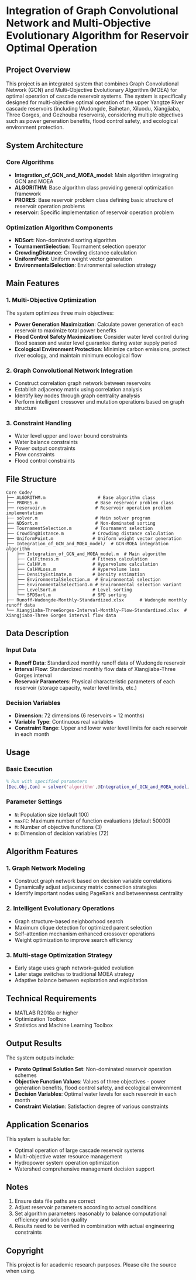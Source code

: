 # Integration of Graph Convolutional Network and Multi-Objective Evolutionary Algorithm for Reservoir Optimal Operation

## Project Overview

This project is an integrated system that combines Graph Convolutional Network (GCN) and Multi-Objective Evolutionary Algorithm (MOEA) for optimal operation of cascade reservoir systems. The system is specifically designed for multi-objective optimal operation of the upper Yangtze River cascade reservoirs (including Wudongde, Baihetan, Xiluodu, Xiangjiaba, Three Gorges, and Gezhouba reservoirs), considering multiple objectives such as power generation benefits, flood control safety, and ecological environment protection.

## System Architecture

### Core Algorithms
- **Integration_of_GCN_and_MOEA_model**: Main algorithm integrating GCN and MOEA
- **ALGORITHM**: Base algorithm class providing general optimization framework
- **PRORES**: Base reservoir problem class defining basic structure of reservoir operation problems
- **reservoir**: Specific implementation of reservoir operation problem

### Optimization Algorithm Components
- **NDSort**: Non-dominated sorting algorithm
- **TournamentSelection**: Tournament selection operator
- **CrowdingDistance**: Crowding distance calculation
- **UniformPoint**: Uniform weight vector generation
- **EnvironmentalSelection**: Environmental selection strategy

## Main Features

### 1. Multi-Objective Optimization
The system optimizes three main objectives:
- **Power Generation Maximization**: Calculate power generation of each reservoir to maximize total power benefits
- **Flood Control Safety Maximization**: Consider water level control during flood season and water level guarantee during water supply period
- **Ecological Environment Protection**: Minimize carbon emissions, protect river ecology, and maintain minimum ecological flow

### 2. Graph Convolutional Network Integration
- Construct correlation graph network between reservoirs
- Establish adjacency matrix using correlation analysis
- Identify key nodes through graph centrality analysis
- Perform intelligent crossover and mutation operations based on graph structure

### 3. Constraint Handling
- Water level upper and lower bound constraints
- Water balance constraints
- Power output constraints
- Flow constraints
- Flood control constraints

## File Structure

```
Core Code/
├── ALGORITHM.m                    # Base algorithm class
├── PRORES.m                      # Base reservoir problem class
├── reservoir.m                   # Reservoir operation problem implementation
├── solver.m                      # Main solver program
├── NDSort.m                      # Non-dominated sorting
├── TournamentSelection.m         # Tournament selection
├── CrowdingDistance.m           # Crowding distance calculation
├── UniformPoint.m               # Uniform weight vector generation
├── Integration_of_GCN_and_MOEA_model/  # GCN-MOEA integration algorithm
│   ├── Integration_of_GCN_and_MOEA_model.m  # Main algorithm
│   ├── CalFitness.m             # Fitness calculation
│   ├── CalHV.m                  # Hypervolume calculation
│   ├── CalHVLoss.m              # Hypervolume loss
│   ├── DensityEstimate.m        # Density estimation
│   ├── EnvironmentalSelection.m  # Environmental selection
│   ├── EnvironmentalSelection1.m # Environmental selection variant
│   ├── LevelSort.m              # Level sorting
│   └── SPDSort.m                # SPD sorting
├── Runoff-Wudongde-Monthly-Standardized.xlsx      # Wudongde monthly runoff data
└── Xiangjiaba-ThreeGorges-Interval-Monthly-Flow-Standardized.xlsx  # Xiangjiaba-Three Gorges interval flow data
```

## Data Description

### Input Data
- **Runoff Data**: Standardized monthly runoff data of Wudongde reservoir
- **Interval Flow**: Standardized monthly flow data of Xiangjiaba-Three Gorges interval
- **Reservoir Parameters**: Physical characteristic parameters of each reservoir (storage capacity, water level limits, etc.)

### Decision Variables
- **Dimension**: 72 dimensions (6 reservoirs × 12 months)
- **Variable Type**: Continuous real variables
- **Constraint Range**: Upper and lower water level limits for each reservoir in each month

## Usage

### Basic Execution
```matlab
% Run with specified parameters
[Dec,Obj,Con] = solver('algorithm',@Integration_of_GCN_and_MOEA_model,'problem',@reservoir,'M',3,'N',200,'maxFE',10000);
```

### Parameter Settings
- `N`: Population size (default 100)
- `maxFE`: Maximum number of function evaluations (default 50000)
- `M`: Number of objective functions (3)
- `D`: Dimension of decision variables (72)

## Algorithm Features

### 1. Graph Network Modeling
- Construct graph network based on decision variable correlations
- Dynamically adjust adjacency matrix connection strategies
- Identify important nodes using PageRank and betweenness centrality

### 2. Intelligent Evolutionary Operations
- Graph structure-based neighborhood search
- Maximum clique detection for optimized parent selection
- Self-attention mechanism enhanced crossover operations
- Weight optimization to improve search efficiency

### 3. Multi-stage Optimization Strategy
- Early stage uses graph network-guided evolution
- Later stage switches to traditional MOEA strategy
- Adaptive balance between exploration and exploitation

## Technical Requirements

- MATLAB R2018a or higher
- Optimization Toolbox
- Statistics and Machine Learning Toolbox

## Output Results

The system outputs include:
- **Pareto Optimal Solution Set**: Non-dominated reservoir operation schemes
- **Objective Function Values**: Values of three objectives - power generation benefits, flood control safety, and ecological environment
- **Decision Variables**: Optimal water levels for each reservoir in each month
- **Constraint Violation**: Satisfaction degree of various constraints

## Application Scenarios

This system is suitable for:
- Optimal operation of large cascade reservoir systems
- Multi-objective water resource management
- Hydropower system operation optimization
- Watershed comprehensive management decision support

## Notes

1. Ensure data file paths are correct
2. Adjust reservoir parameters according to actual conditions
3. Set algorithm parameters reasonably to balance computational efficiency and solution quality
4. Results need to be verified in combination with actual engineering constraints

## Copyright

This project is for academic research purposes. Please cite the source when using.